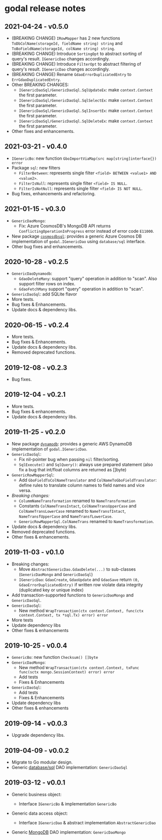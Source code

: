 # godal release notes

## 2021-04-24 - v0.5.0

- (BREAKING CHANGE) `IRowMapper` has 2 new functions `ToDbColName(storageId, fieldName string) string` and `ToBoFieldName(storageId, colName string) string`.
- (BREAKING CHANGE) Introduce `SortingOpt` to abstract sorting of query's result. `IGenericDao` changes accordingly.
- (BREAKING CHANGE) Introduce `FilterOpt` to abstract filtering of query's result. `IGenericDao` changes accordingly.
- (BREAKING CHANGE) Rename `GdaoErrorDuplicatedEntry` to `ErrGdaoDuplicatedEntry`.
- Other BREAKING CHANGES:
  - `IGenericDaoSql/GenericDaoSql.SqlUpdateEx`: make `context.Context` the first parameter.
  - `IGenericDaoSql/GenericDaoSql.SqlSelectEx`: make `context.Context` the first parameter.
  - `IGenericDaoSql/GenericDaoSql.SqlInsertEx`: make `context.Context` the first parameter.
  - `IGenericDaoSql/GenericDaoSql.SqlDeleteEx`: make `context.Context` the first parameter.
- Other fixes and enhancements.

## 2021-03-21 - v0.4.0

- `IGenericBo`: new function `GboImportViaMap(src map[string]interface{}) error`
- Package `sql`: new filters
  - `FilterBetween`: represents single filter `<field> BETWEEN <value1> AND <value2>`.
  - `FilterIsNull`: represents single filter `<field> IS NULL`.
  - `FilterIsNotNull`: represents single filter `<field> IS NOT NULL`.
- Bug fixes, enhancements and refactoring.

## 2021-01-15 - v0.3.0

- `GenericDaoMongo`:
  - Fix: Azure CosmosDB's MongoDB API returns `ConflictingOperationInProgress` error instead of error code `E11000`.
- New package [`cosmosdbsql`](cosmosdbsql/): provides a generic Azure Cosmos DB implementation of `godal.IGenericDao` using `database/sql` interface.
- Other bug fixes and enhancements.

## 2020-10-28 - v0.2.5

- `GenericDaoDynamodb`:
  - `GdaoDeleteMany`: support "query" operation in addition to "scan". Also support filter rows on index.
  - `GdaoFetchMany` support "query" operation in addition to "scan".
- `GenericDaoSql`: add SQLite flavor
- More tests.
- Bug fixes & Enhancements.
- Update docs & dependency libs.

## 2020-06-15 - v0.2.4

- More tests.
- Bug fixes & Enhancements.
- Update docs & dependency libs.
- Removed deprecated functions.

## 2019-12-08 - v0.2.3

- Bug fixes.

## 2019-12-04 - v0.2.1

- More tests.
- Bug fixes & enhancements.
- Update docs & dependency libs.

## 2019-11-25 - v0.2.0

- New package [`dynamodb`](dynamodb/): provides a generic AWS DynamoDB implementation of `godal.IGenericDao`.
- `GenericDaoSql`:
  - Fix nil-pointer bug when passing `nil` filter/sorting.
  - `SqlExecute()` and `SqlQuery()`: always use prepared statement (also fix a bug that int/float columns are returned as []byte)
- `GenericRowMapperSql`:
  - Add `GboFieldToColNameTranslator` and `ColNameToGboFieldTranslator`: define rules to translate column names to field names and vice versa.
- *Breaking changes:*
  - `ColummNameTransformation` renamed to `NameTransformation`
  - Constants `ColNameTransIntact`, `ColNameTransUpperCase` and `ColNameTransLowerCase` renamed to `NameTransfIntact`, `NameTransfUpperCase` and `NameTransfLowerCase`.
  - `GenericRowMapperSql.ColNameTrans` renamed to `NameTransformation`.
- Update docs & dependency libs.
- Removed deprecated functions.
- Other fixes & enhancements.

## 2019-11-03 - v0.1.0

- Breaking changes:
  - Move `AbstractGenericDao.GdaoDelete(...)` to sub-classes (`GenericDaoMongo` and `GenericDaoSql`)
  - `IGenericDao`: `GdaoCreate`, `GdaoUpdate` and `GdaoSave` return `(0, GdaoErrorDuplicatedEntry)` if written row violate data integrity (duplicated key or unique index)
- Add transaction-supported functions to `GenericDaoMongo` and `GenericDaoSql`.
- `GenericDaoSql`:
  - New method `WrapTransaction(ctx context.Context, func(ctx context.Context, tx *sql.Tx) error) error`  
- More tests
- Update dependency libs
- Other fixes & enhancements

## 2019-10-25 - v0.0.4

- `GenericBo`: new function `Checksum() []byte`
- `GenericDaoMongo`:
  - New method `WrapTransaction(ctx context.Context, txFunc func(sctx mongo.SessionContext) error) error`
  - Add tests
  - Fixes & Enhancements
- `GenericDaoSql`:
  - Add tests
  - Fixes & Enhancements
- Update dependency libs
- Other fixes & enhancements

## 2019-09-14 - v0.0.3

- Upgrade dependency libs.

## 2019-04-09 - v0.0.2

- Migrate to Go modular design.
- Generic [database/sql](https://golang.org/pkg/database/sql/) DAO implementation: `GenericDaoSql`

## 2019-03-12 - v0.0.1

- Generic business object:
  - Interface `IGenericBo` & implementation `GenericBo`
- Generic data access object:
  - Interface `IGenericDao` & abstract implementation `AbstractGenericDao`

- Generic [MongoDB](https://www.mongodb.com) DAO implementation: `GenericDaoMongo`